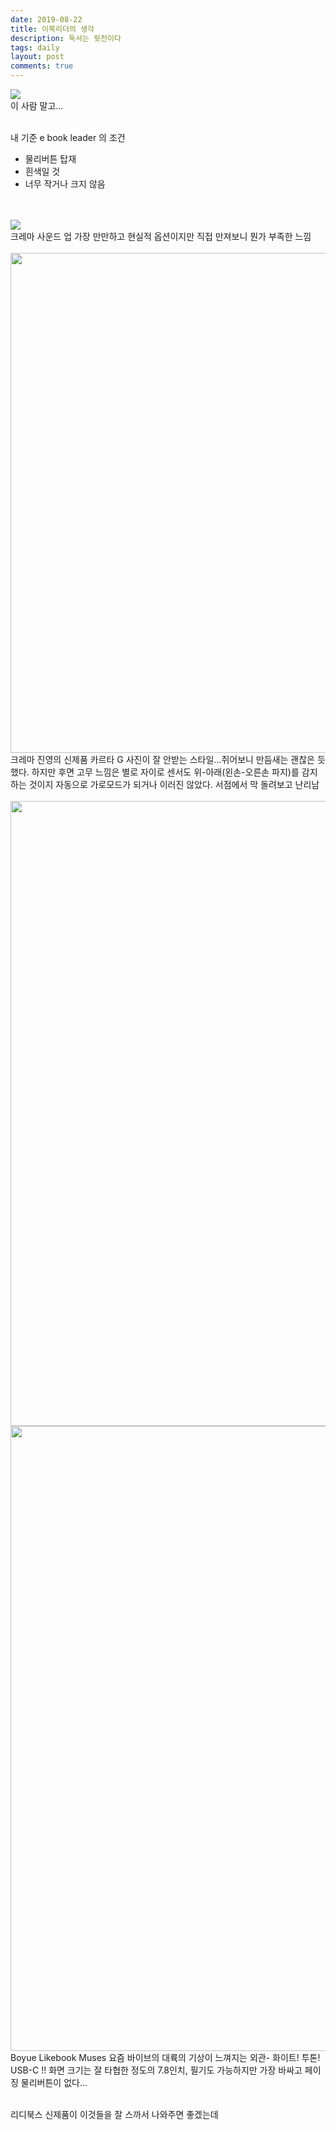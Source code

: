 ```yaml
---
date: 2019-08-22
title: 이북리더의 생각
description: 독서는 뒷전이다
tags: daily
layout: post
comments: true
---
```


<img src="https://n2wb.files.wordpress.com/2019/08/img_2835.jpg" class="size-full wp-image-208">
<br>
이 사람 말고...
<br> <br>

내 기준 e book leader 의 조건
<ul>
 	<li>물리버튼 탑재</li>
 	<li>흰색일 것</li>
 	<li>너무 작거나 크지 않음</li>
</ul>
<br> <br>

<img src="https://n2wb.files.wordpress.com/2019/08/img_2830.jpg" class="size-full wp-image-209">
<br>
크레마 사운드 업  
가장 만만하고 현실적 옵션이지만 직접 만져보니 뭔가 부족한 느낌
<br> <br>

<img src="https://n2wb.files.wordpress.com/2019/08/img_2831.jpg" class="size-full wp-image-210" width="1200" height="800">
<br>
크레마 진영의 신제품 카르타 G  
사진이 잘 안받는 스타일...쥐어보니 만듬새는 괜찮은 듯 했다. 하지만 후면 고무 느낌은 별로  
자이로 센서도 위-아래(왼손-오른손 파지)를 감지하는 것이지 자동으로 가로모드가 되거나 이러진 않았다. 서점에서 막 돌려보고 난리남
<br> <br>

<img src="https://n2wb.files.wordpress.com/2019/08/img_2833.jpg" class="size-full wp-image-211" width="1000" height="1000">
<br>
<img src="https://n2wb.files.wordpress.com/2019/08/img_2834.jpg" class="size-full wp-image-212" width="1000" height="1000">
<br>
Boyue Likebook Muses  
요즘 바이브의 대륙의 기상이 느껴지는 외관- 화이트! 투톤! USB-C !!  
화면 크기는 잘 타협한 정도의 7.8인치, 필기도 가능하지만 가장 바싸고 페이징 물리버튼이 없다...
<br> <br>

리디북스 신제품이 이것들을 잘 스까서 나와주면 좋겠는데
